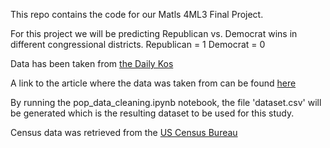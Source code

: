 This repo contains the code for our Matls 4ML3 Final Project.

For this project we will be predicting Republican vs. Democrat wins in different congressional districts.
Republican = 1
Democrat = 0

Data has been taken from [the Daily Kos](https://docs.google.com/spreadsheets/d/1XbUXnI9OyfAuhP5P3vWtMuGc5UJlrhXbzZo3AwMuHtk/edit#gid=2098782715)

A link to the article where the data was taken from can be found [here](https://www.dailykos.com/stories/2012/11/19/1163009/-Daily-Kos-Elections-presidential-results-by-congressional-district-for-the-2012-2008-elections)

By running the pop_data_cleaning.ipynb notebook, the file 'dataset.csv' will be generated which is the resulting dataset to be used for this study.

Census data was retrieved from the [US Census Bureau](https://data.census.gov/cedsci/)
